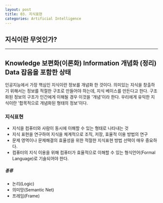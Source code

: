 ```yaml
---
layout: post
title: 03. 지식표현
categories: Artificial Intelligence
---
```

## 지식이란 무엇인가?
 ---
 Knowledge 보편화(이론화)
 Information  개념화 (정리)
 Data 잡음을 포함한 상태
 ---
 인공지능에서 가장 핵심인 지식이란 정보를 개념화 한 것이다. 의미있는 지식을 창출하기 위해서는 정보를 적절한 구조로 만들어야 하는데, 지식 베이스를 만든다고 한다. 구조화된 정보의 구조가 인간에게 이해될 경우 이것을 '개념'이라 한다. 우리에게 유익한 지식이란 '합목적으로 개념화된 형태의 정보'이다.

### 지식표현
 - 지식을 컴퓨터와 사람이 동시에 이해할 수 있는 형태로 나타내는 것
 - 지식 표현을 연구하여 지식을 체계적으로 조직, 저장, 효율적 이용 방법의 연구
 - 문제 영역이나 문제해결의 효율성을 위한 적절한 지식표현 방법 선택이 매우 중요하다.
 - 컴퓨터의 지식 이용을 위해 컴퓨터가 효율적으로 이해할 수 있는 형식언어(Formal Language)로 기술되어야 한다.
##### 종류
 + 논리(Logic)
 + 의미망(Semantic Net)
 + 프레임(Frame) 
